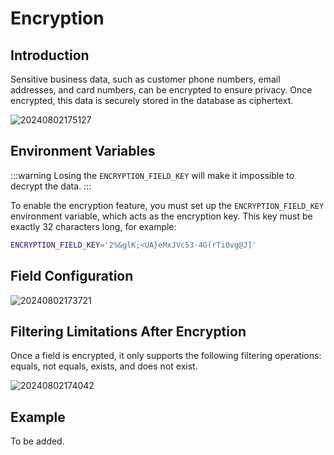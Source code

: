 # Encryption

<PluginInfo commercial="true" name="field-encryption"></PluginInfo>

## Introduction

Sensitive business data, such as customer phone numbers, email addresses, and card numbers, can be encrypted to ensure privacy. Once encrypted, this data is securely stored in the database as ciphertext.

![20240802175127](https://static-docs.nocobase.com/20240802175127.png)

## Environment Variables

:::warning
Losing the `ENCRYPTION_FIELD_KEY` will make it impossible to decrypt the data.
:::

To enable the encryption feature, you must set up the `ENCRYPTION_FIELD_KEY` environment variable, which acts as the encryption key. This key must be exactly 32 characters long, for example:

```bash
ENCRYPTION_FIELD_KEY='2%&glK;<UA}eMxJVc53-4G(rTi0vg@J]'
```

## Field Configuration

![20240802173721](https://static-docs.nocobase.com/20240802173721.png)

## Filtering Limitations After Encryption

Once a field is encrypted, it only supports the following filtering operations: equals, not equals, exists, and does not exist.

![20240802174042](https://static-docs.nocobase.com/20240802174042.png)

## Example

To be added.
